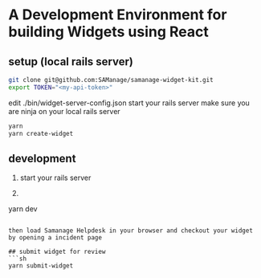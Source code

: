 # A Development Environment for building Widgets using React

## setup (local rails server)

```sh
git clone git@github.com:SAManage/samanage-widget-kit.git
export TOKEN="<my-api-token>"
```

edit ./bin/widget-server-config.json
start your rails server
make sure you are ninja on your local rails server

``` sh
yarn
yarn create-widget
```

## development

1. start your rails server

2. ```sh
yarn dev
```

then load Samanage Helpdesk in your browser and checkout your widget by opening a incident page

## submit widget for review
```sh
yarn submit-widget
```
